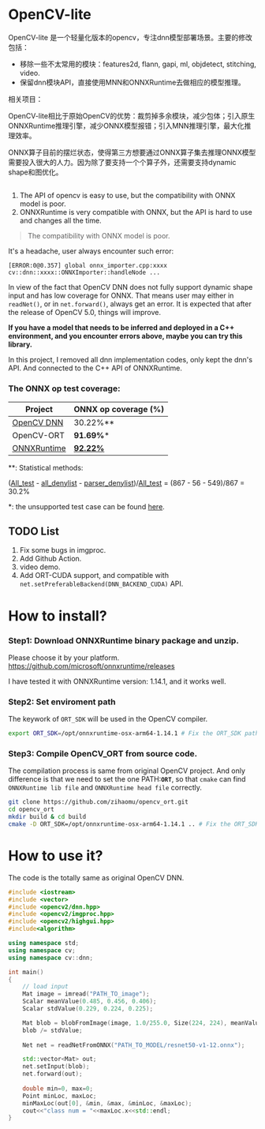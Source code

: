 # OpenCV-lite
OpenCV-lite 是一个轻量化版本的opencv，专注dnn模型部署场景。主要的修改包括：
- 移除一些不太常用的模块：features2d, flann, gapi, ml, objdetect, stitching, video.
- 保留dnn模块API，直接使用MNN和ONNXRuntime去做相应的模型推理。

相关项目：

OpenCV-lite相比于原始OpenCV的优势：裁剪掉多余模块，减少包体；引入原生ONNXRuntime推理引擎，减少ONNX模型报错；引入MNN推理引擎，最大化推理效率。

ONNX算子目前的摆烂状态，使得第三方想要通过ONNX算子集去推理ONNX模型需要投入很大的人力。因为除了要支持一个个算子外，还需要支持dynamic shape和图优化。

## 

1. The API of opencv is easy to use, but the compatibility with ONNX model is poor.  
2. ONNXRuntime is very compatible with ONNX, but the API is hard to use and changes all the time.

> The compatibility with ONNX model is poor.

It's a headache, user always encounter such error:
```angular2html
[ERROR:0@0.357] global onnx_importer.cpp:xxxx cv::dnn::xxxx::ONNXImporter::handleNode ...
```
In view of the fact that OpenCV DNN does not fully support dynamic shape input and has low coverage for ONNX. That means user may either in `readNet()`, or in `net.forward()`, always get an error.
It is expected that after the release of OpenCV 5.0, things will improve.

**If you have a model that needs to be inferred and deployed in a C++ environment, and you encounter errors above, maybe you can try this library.**

In this project, I removed all dnn implementation codes, only kept the dnn's API. 
And connected to the C++ API of ONNXRuntime.

### The ONNX op test coverage:
| Project                                                             | ONNX op coverage (%)                             |
|---------------------------------------------------------------------|--------------------------------------------------|
| [OpenCV DNN](https://github.com/opencv/opencv/tree/4.x/modules/dnn) | 30.22%**                                         |
| OpenCV-ORT                                                          | **91.69%***                                      |
| [ONNXRuntime](https://github.com/microsoft/onnxruntime)     | [**92.22%**](http://onnx.ai/backend-scoreboard/) |

**: Statistical methods:

([All_test](https://github.com/opencv/opencv/blob/4.x/modules/dnn/test/test_onnx_conformance.cpp#L33) - [all_denylist](https://github.com/opencv/opencv/blob/4.x/modules/dnn/test/test_onnx_conformance_layer_filter_opencv_all_denylist.inl.hpp) - [parser_denylist](https://github.com/opencv/opencv/blob/4.x/modules/dnn/test/test_onnx_conformance_layer_parser_denylist.inl.hpp))/[All_test](https://github.com/opencv/opencv/blob/4.x/modules/dnn/test/test_onnx_conformance.cpp#L33)
= (867 - 56 - 549)/867 = 30.2%

*: the unsupported test case can be found [here](https://github.com/zihaomu/opencv_ort/blob/main/modules/dnn/test/test_onnx_conformance_denylist.inl.hpp).

## TODO List
1. Fix some bugs in imgproc.
2. Add Github Action.
3. video demo.
4. Add ORT-CUDA support, and compatible with `net.setPreferableBackend(DNN_BACKEND_CUDA)` API.

# How to install?

### Step1: Download ONNXRuntime binary package and unzip.
Please choose it by your platform.
https://github.com/microsoft/onnxruntime/releases

I have tested it with ONNXRuntime version: 1.14.1, and it works well.

### Step2: Set enviroment path
The keywork of `ORT_SDK` will be used in the OpenCV compiler.
```bash
export ORT_SDK=/opt/onnxruntime-osx-arm64-1.14.1 # Fix the ORT_SDK path.
```
### Step3: Compile OpenCV_ORT from source code.
The compilation process is same from original OpenCV project.
And only difference is that we need to set the one PATH:**`ORT`**, so that `cmake` can find `ONNXRuntime lib file` and `ONNXRuntime head file` correctly.

```bash
git clone https://github.com/zihaomu/opencv_ort.git
cd opencv_ort
mkdir build & cd build
cmake -D ORT_SDK=/opt/onnxruntime-osx-arm64-1.14.1 .. # Fix the ORT_SDK path.
```

# How to use it?
The code is the totally same as original OpenCV DNN.
```C++
#include <iostream>
#include <vector>
#include <opencv2/dnn.hpp>
#include <opencv2/imgproc.hpp>
#include <opencv2/highgui.hpp>
#include<algorithm>

using namespace std;
using namespace cv;
using namespace cv::dnn;

int main()
{
    // load input
    Mat image = imread("PATH_TO_image");
    Scalar meanValue(0.485, 0.456, 0.406);
    Scalar stdValue(0.229, 0.224, 0.225);

    Mat blob = blobFromImage(image, 1.0/255.0, Size(224, 224), meanValue, true);
    blob /= stdValue;
    
    Net net = readNetFromONNX("PATH_TO_MODEL/resnet50-v1-12.onnx");

    std::vector<Mat> out;
    net.setInput(blob);
    net.forward(out);
    
    double min=0, max=0;
    Point minLoc, maxLoc;
    minMaxLoc(out[0], &min, &max, &minLoc, &maxLoc);
    cout<<"class num = "<<maxLoc.x<<std::endl;
}
```
